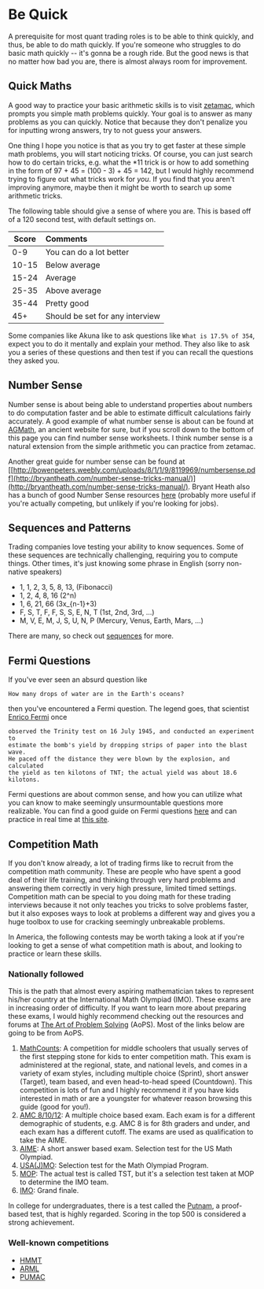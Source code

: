 # Be Quick

A prerequisite for most quant trading roles is to be able to think quickly, and thus, be able to do math quickly.
If you're someone who struggles to do basic math quickly -- it's gonna be a rough ride. But the good news is that 
no matter how bad you are, there is almost always room for improvement.

## Quick Maths

A good way to practice your basic arithmetic skills is to visit [zetamac](https://arithmetic.zetamac.com/), which
prompts you simple math problems quickly. Your goal is to answer as many problems as you can quickly. Notice that
because they don't penalize you for inputting wrong answers, try to not guess your answers.

One thing I hope you notice is that as you try to get faster at these simple math problems, you will start noticing
tricks. Of course, you can just search how to do certain tricks, e.g. what the *11 trick is or how to add something
in the form of 97 + 45 = (100 - 3) + 45 = 142, but I would highly recommend trying to figure out what tricks
work for _you_. If you find that you aren't improving anymore, maybe then it might be worth to search up some
arithmetic tricks.

The following table should give a sense of where you are. This is based off of a 120 second test, with default settings on.

| Score | Comments |
|-------|:---------|
|0-9    |You can do a lot better        |
|10-15  |Below average                  |
|15-24  |Average                        |
|25-35  |Above average                  |
|35-44  |Pretty good                    |
|45+    |Should be set for any interview|

Some companies like Akuna like to ask questions like
```What is 17.5% of 354```,
expect you to do it mentally and explain your method.
They also like to ask you a series of these questions
and then test if you can recall the questions they asked you.

## Number Sense

Number sense is about being able to understand properties about numbers to do computation faster
and be able to estimate difficult calculations fairly accurately. A good example of
what number sense is about can be found at [AGMath](https://www.agmath.com/57427/index.html),
an ancient website for sure, but if you scroll down to the bottom of this page you can find
number sense worksheets. I think number sense is a natural extension from the simple arithmetic
you can practice from zetamac.

Another great guide for number sense can be found at [[http://bowenpeters.weebly.com/uploads/8/1/1/9/8119969/numbersense.pdf](http://bryantheath.com/number-sense-tricks-manual/)](http://bryantheath.com/number-sense-tricks-manual/). Bryant Heath also has a bunch of good Number Sense resources [here](http://bryantheath.com/number-sense-tricks-manual/) (probably more useful if you're actually competing, but unlikely if you're looking for jobs).

## Sequences and Patterns

Trading companies love testing your ability to know sequences. Some of these sequences are technically challenging,
requiring you to compute things. Other times, it's just knowing some phrase in English (sorry non-native speakers)

- 1, 1, 2, 3, 5, 8, 13, (Fibonacci)
- 1, 2, 4, 8, 16 (2^n)
- 1, 6, 21, 66 (3x_{n-1}+3)
- F, S, T, F, F, S, S, E, N, T (1st, 2nd, 3rd, ...)
- M, V, E, M, J, S, U, N, P (Mercury, Venus, Earth, Mars, ...)

There are many, so check out [sequences](../appendix/sequences.md) for more.

## Fermi Questions

If you've ever seen an absurd question like

```text
How many drops of water are in the Earth's oceans?
```

then you've encountered a Fermi question. The legend goes, that scientist [Enrico Fermi](https://en.wikipedia.org/wiki/Enrico_Fermi)
once

```text
observed the Trinity test on 16 July 1945, and conducted an experiment to
estimate the bomb's yield by dropping strips of paper into the blast wave.
He paced off the distance they were blown by the explosion, and calculated
the yield as ten kilotons of TNT; the actual yield was about 18.6 kilotons.
```

Fermi questions are about common sense, and how you can utilize what you can know to make seemingly unsurmountable questions
more realizable. You can find a good guide on Fermi questions [here](http://www.physics.uwo.ca/science_olympics/events/puzzles/fermi_questions.html) and can practice in real time at [this site](https://andrechek.com/projects/fermi).

## Competition Math

If you don't know already, a lot of trading firms like to recruit from the competition math community.
These are people who have spent a good deal of their life training, and thinking through very hard problems
and answering them correctly in very high pressure, limited timed settings. Competition math
can be special to you doing math for these trading interviews because it not only teaches you tricks
to solve problems faster, but it also exposes ways to look at problems a different way and gives you
a huge toolbox to use for cracking seemingly unbreakable problems.

In America, the following contests may be worth taking a look at if you're looking to get a sense of
what competition math is about, and looking to practice or learn these skills.

### Nationally followed

This is the path that almost every aspiring mathematician takes to represent his/her country at the International Math Olympiad (IMO).
These exams are in increasing order of difficulty. If you want to learn more about preparing these exams, I would highly recommend
checking out the resources and forums at [The Art of Problem Solving](https://artofproblemsolving.com/) (AoPS). Most of the links below are going to be from AoPS.

1. [MathCounts](https://artofproblemsolving.com/wiki/index.php/MATHCOUNTS): A competition for middle schoolers that usually serves of the first stepping stone for kids to enter competition math.
This exam is administered at the regional, state, and national levels, and comes in a variety of exam styles,
including multiple choice (Sprint), short answer (Target), team based, and even head-to-head speed (Countdown).
This competition is lots of fun and I highly recommend it if you have kids interested in math or are a youngster for whatever reason browsing this guide (good for you!).
2. [AMC 8/10/12](https://artofproblemsolving.com/wiki/index.php/AMC_Problems_and_Solutions): A multiple choice based exam. Each exam is for a different demographic of students,
e.g. AMC 8 is for 8th graders and under, and each exam has a different cutoff. The exams are used as qualification
to take the AIME.
3. [AIME](https://artofproblemsolving.com/wiki/index.php/AIME_Problems_and_Solutions): A short answer based exam. Selection test for the US Math Olympiad.
4. [USA(J)MO](https://artofproblemsolving.com/wiki/index.php/USAMO_Problems_and_Solutions): Selection test for the Math Olympiad Program.
5. [MOP](https://artofproblemsolving.com/wiki/index.php/Mathematical_Olympiad_Summer_Program): The actual test is called TST, but it's a selection test taken at MOP to determine the IMO team.
6. [IMO](https://artofproblemsolving.com/wiki/index.php/IMO_Problems_and_Solutions): Grand finale.

In college for undergraduates, there is a test called the [Putnam](https://artofproblemsolving.com/wiki/index.php/William_Lowell_Putnam_Mathematical_Competition), a proof-based test, that is highly regarded.
Scoring in the top 500 is considered a strong achievement.

### Well-known competitions

- [HMMT](https://www.hmmt.org/)
- [ARML](https://www.arml.com/)
- [PUMAC](https://jason-shi-f9dm.squarespace.com/)
